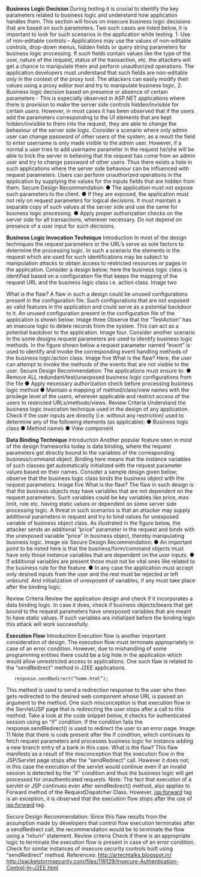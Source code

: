 **Business Logic Decision** During testing it is crucial to identify the
key parameters related to business logic and understand how application
handles them. This section will focus on insecure business logic
decisions that are based on such parameters. Two such cases are listed
below, it is important to look for such scenarios in the application
while testing. 1. Use of non-editable controls – Applications may use
the values of non-editable controls, drop-down menus, hidden fields or
query string parameters for business logic processing. If such fields
contain values like the type of the user, nature of the request, status
of the transaction, etc. the attackers will get a chance to manipulate
them and perform unauthorized operations. The application developers
must understand that such fields are non-editable only in the context of
the proxy tool. The attackers can easily modify their values using a
proxy editor tool and try to manipulate business logic. 2. Business
logic decision based on presence or absence of certain parameters - This
is especially observed in ASP.NET applications where there is provision
to make the server side controls hidden/invisible for certain users.
However, in most cases it has been observed that if the users add the
parameters corresponding to the UI elements that are kept
hidden/invisible to them into the request, they are able to change the
behaviour of the server side logic. Consider a scenario where only admin
user can change password of other users of the system, as a result the
field to enter username is only made visible to the admin user. However,
if a normal a user tries to add username parameter in the request he/she
will be able to trick the server in believing that the request has come
from an admin user and try to change password of other users. Thus there
exists a hole in such applications where the server side behaviour can
be influenced with request parameters. Users can perform unauthorized
operations in the application by supplying the values for the inputs
fields that are hidden from them. Secure Design Recommendation: ● The
application must not expose such parameters to the client. ● If they are
exposed, the application must not rely on request parameters for logical
decisions. It must maintain a separate copy of such values at the server
side and use the same for business logic processing. ● Apply proper
authorization checks on the server side for all transactions, wherever
necessary. Do not depend on presence of a user input for such decisions.

**Business Logic Invocation Technique** Introduction In most of the
design techniques the request parameters or the URL’s serve as sole
factors to determine the processing logic. In such a scenario the
elements in the request which are used for such identifications may be
subject to manipulation attacks to obtain access to restricted resources
or pages in the application. Consider a design below; here the business
logic class is identified based on a configuration file that keeps the
mapping of the request URL and the business logic class i.e. action
class. Image two

What is the flaw? A flaw in such a design could be unused configurations
present in the configuration file. Such configurations that are not
exposed as valid features in the application and could serve as a
potential backdoor to it. An unused configuration present in the
configuration file of the application is shown below: Image three
Observe that the “TestAction” has an insecure logic to delete records
from the system. This can act as a potential backdoor to the
application. Image four. Consider another scenario In the some designs
request parameters are used to identify business logic methods. In the
figure shown below a request parameter named “event” is used to identify
and invoke the corresponding event handling methods of the business
logic/action class. Image five What is the flaw? Here, the user can
attempt to invoke the methods of the events that are not visible to the
user. Secure Design Recommendation: The applications must ensure to: ●
Remove ALL redundant/test/unexposed business logic configurations from
the file ● Apply necessary authorization check before processing
business logic method ● Maintain a mapping of method/class/view names
with the privilege level of the users, wherever applicable and restrict
access of the users to restricted URLs/methods/views. Review Criteria
Understand the business logic invocation technique used in the design of
any application. Check if the user inputs are directly (i.e. without any
restriction) used to determine any of the following elements (as
applicable): ● Business logic class ● Method names ● View component

**Data Binding Technique** Introduction Another popular feature seen in
most of the design frameworks today is data binding, where the request
parameters get directly bound to the variables of the corresponding
business/command object. Binding here means that the instance variables
of such classes get automatically initialized with the request parameter
values based on their names. Consider a sample design given below;
observe that the business logic class binds the business object with the
request parameters. Image five What is the flaw? The flaw in such design
is that the business objects may have variables that are not dependent
on the request parameters. Such variables could be key variables like
price, max limit, role etc. having static values or dependent on some
server side processing logic. A threat in such scenarios is that an
attacker may supply additional parameters in request and try to bind
values for unexposed variable of business object class. As illustrated
in the figure below, the attacker sends an additional “price” parameter
in the request and binds with the unexposed variable “price” in business
object, thereby manipulating business logic. Image six Secure Design
Recommendation: ● An important point to be noted here is that the
business/form/command objects must have only those instance variables
that are dependent on the user inputs. ● If additional variables are
present those must not be vital ones like related to the business rule
for the feature. ● In any case the application must accept only desired
inputs from the user and the rest must be rejected or left unbound. And
initialization of unexposed of variables, if any must take place after
the binding logic.

Review Criteria Review the application design and check if it
incorporates a data binding logic. In case it does, check if business
objects/beans that get bound to the request parameters have unexposed
variables that are meant to have static values. If such variables are
initialized before the binding logic this attack will work successfully.

**Execution Flow** Introduction Execution flow is another important
consideration of design. The execution flow must terminate appropriately
in case of an error condition. However, due to mishandling of some
programming entities there could be a big hole in the application which
would allow unrestricted access to applications. One such flaw is
related to the “sendRedirect” method in J2EE applications.

`   response.sendRedirect(“home.html”);`

This method is used to send a redirection response to the user who then
gets redirected to the desired web component whose URL is passed an
argument to the method. One such misconception is that execution flow in
the Servlet/JSP page that is redirecting the user stops after a call to
this method. Take a look at the code snippet below, it checks for
authenticated session using an “if” condition. If the condition fails
the response.sendRedirect() is used to redirect the user to an error
page. Image 11 Note that there is code present after the If condition,
which continues to fetch request parameters and processes business logic
for instance adding a new branch entry of a bank in this case. What is
the flaw? This flaw manifests as a result of the misconception that the
execution flow in the JSP/Servlet page stops after the “sendRedirect”
call. However it does not; in this case the execution of the servlet
would continue even if an invalid session is detected by the “if”
condition and thus the business logic will get processed for
unauthenticated requests. Note: The fact that execution of a servlet or
JSP continues even after sendRedirect() method, also applies to Forward
method of the RequestDispatcher Class. However, <jsp:forward> tag is an
exception, it is observed that the execution flow stops after the use of
<jsp:forward> tag.

Secure Design Recommendation: Since this flaw results from the
assumption made by developers that control flow execution terminates
after a sendRedirect call, the recommendation would be to terminate the
flow using a “return” statement. Review criteria Check if there is an
appropriate logic to terminate the execution flow is present in case of
an error condition. Check for similar instances of insecure security
controls built using “sendRedirect” method. References:
<http://artechtalks.blogspot.in/>
<http://packetstormsecurity.com/files/119129/Insecure-Authentication-Control-In-J2EE.html>